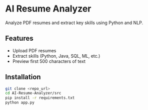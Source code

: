# AI Resume Analyzer

Analyze PDF resumes and extract key skills using Python and NLP.

## Features
- Upload PDF resumes
- Extract skills (Python, Java, SQL, ML, etc.)
- Preview first 500 characters of text

## Installation
```bash
git clone <repo_url>
cd AI-Resume-Analyzer/src
pip install -r requirements.txt
python app.py
